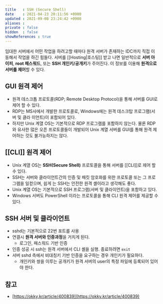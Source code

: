 ```yaml
---
title   : SSH (Secure Shell)
date    : 2021-04-23 20:11:56 +0900
updated : 2021-09-08 23:24:42 +0900
aliases : 
private : false
hidden  : false
showReferences : true
---
```

임대한 서버에서 어떤 작업을 하려고할 때마다 원격 서버가 존재하는 IDC까지 직접 이동해서 작업을 하긴 힘들다. 
서버를 [[Hosting|호스팅]] 받고 나면 일반적으로 **서버 아이피**, **root 패스워드**, 또는 **SSH 개인키/공개키**가 주어진다.  이 정보를 이용해 **원격으로 서버를 제어**할 수 있다. 

## GUI 원격 제어 
- 원격 데스크톱 프로토콜(RDP; Remote Desktop Protocol)을 통해 서버를 GUI로 제어 할 수 있다. 
- RDP는 MS사에서 개발한 프로토콜로, Windows에는 원격 데스크탑 프로그램(서버 및 클라 이언트)이 포함되어 있다.
- 하지만 Unix 계열 OS는 기본적으로 RDP 프로그램를 포함하지 않는다. 물론 RDP와 유사한 많은 오픈 프로토콜들이 개발되어 Unix 계열 서버를 GUI를 통해 원격 제어하는 것도 불가능하지는 않다.

## [[CLI]] 원격 제어 
 - Unix 계열 OS는 **SSH(Secure Shell)** 프로토콜을 통해 서버를 [[CLI]]로 제어 할 수 있다. 
 - SSH는 서버와 클라이언트간의 인증 및 패킷 암호화를 위한 프로토콜 또는 그 프로그램을 일컫으며, 쉽게 는 SSH는 안전한 원격 셸이라고 생각해도 좋다. 
 - Unix 계열 OS는 기본적으로 SSH 프로그램(서버 및 클라이언트)을 포함하고 있다.
 - Windows 서버도 PowerShell 이라는 프로토콜을 통해 CLI 원격 제어를 제공할 수 있다.  

## SSH 서버 및 클라이언트
- sshd는 기본적으로 22번 포트를 사용 
- 연결시 **원격 서버와 인증과정**을 거치게 된다. 
	- 로그인, 패스워드 기반 인증 
- 인증 성공 시 ssh는 원격 서버에서 CLI 셸을 실행. 종료하려면 `exit`
- 서버 sshd 측에서 비대칭키 기반 인증을 요구하는 경우 개인키가 필요하다. 
	- 개인키와 쌍을 이루는 공개키가 원격 서버의 user의 특정 파일에 등록되어 있어야 한다. 

## 참고
- [https://okky.kr/article/400839](https://okky.kr/article/400839)
